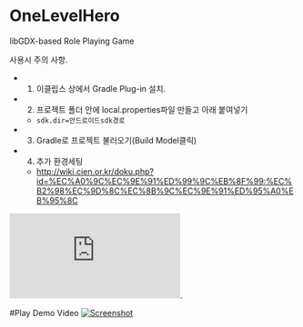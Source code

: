 OneLevelHero
============
libGDX-based Role Playing Game

사용시 주의 사항.  
* 1) 이클립스 상에서 Gradle Plug-in 설치.  
* 2) 프로젝트 폴더 안에 local.properties파일 만들고 아래 붙여넣기 
	* `sdk.dir=안드로이드sdk경로`  
* 3) Gradle로 프로젝트 불러오기(Build Model클릭)
* 4) 추가 환경세팅  
  * http://wiki.cien.or.kr/doku.php?id=%EC%A0%9C%EC%9E%91%ED%99%9C%EB%8F%99:%EC%B2%98%EC%9D%8C%EC%8B%9C%EC%9E%91%ED%95%A0%EB%95%8C

![OneLevelHero](http://wiki.or.kr/lib/exe/fetch.php?media=onelevelhero.jpg).


#Play Demo Video
[![Screenshot](http://img.youtube.com/vi/fC2No9jUI5E/0.jpg)](https://www.youtube.com/watch?v=fC2No9jUI5E)
